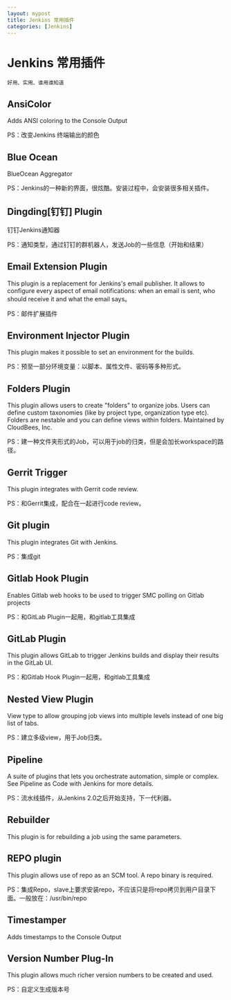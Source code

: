 ```yaml
---
layout: mypost
title: Jenkins 常用插件
categories: [Jenkins]
---
```


# Jenkins 常用插件

`好用、实用、谁用谁知道`

## AnsiColor

Adds ANSI coloring to the Console Output

PS：改变Jenkins 终端输出的颜色

## Blue Ocean

BlueOcean Aggregator

PS：Jenkins的一种新的界面，很炫酷。安装过程中，会安装很多相关插件。

## Dingding[钉钉] Plugin

钉钉Jenkins通知器

PS：通知类型，通过钉钉的群机器人，发送Job的一些信息（开始和结果）

## Email Extension Plugin

This plugin is a replacement for Jenkins's email publisher. It allows to configure every aspect of email notifications: when an email is sent, who should receive it and what the email says。

PS：邮件扩展插件

## Environment Injector Plugin

This plugin makes it possible to set an environment for the builds.

PS：预至一部分环境变量：以脚本、属性文件、密码等多种形式。

## Folders Plugin

This plugin allows users to create "folders" to organize jobs. Users can define custom taxonomies (like by project type, organization type etc). Folders are nestable and you can define views within folders. Maintained by CloudBees, Inc.

PS：建一种文件夹形式的Job，可以用于job的归类，但是会加长workspace的路径。

## Gerrit Trigger

This plugin integrates with Gerrit code review.

PS：和Gerrit集成，配合在一起进行code review。

## Git plugin

This plugin integrates Git with Jenkins.

PS：集成git

## Gitlab Hook Plugin

Enables Gitlab web hooks to be used to trigger SMC polling on Gitlab projects

PS：和GitLab Plugin一起用，和gitlab工具集成

## GitLab Plugin

This plugin allows GitLab to trigger Jenkins builds and display their results in the GitLab UI.

PS：和Gitlab Hook Plugin一起用，和gitlab工具集成

## Nested View Plugin

View type to allow grouping job views into multiple levels instead of one big list of tabs.

PS：建立多级view，用于Job归类。

## 	Pipeline

A suite of plugins that lets you orchestrate automation, simple or complex. See Pipeline as Code with Jenkins for more details.

PS：流水线插件，从Jenkins 2.0之后开始支持，下一代利器。

## Rebuilder

This plugin is for rebuilding a job using the same parameters.

## REPO plugin

This plugin allows use of repo as an SCM tool. A repo binary is required.

PS：集成Repo，slave上要求安装repo，不应该只是将repo拷贝到用户目录下面。一般放在：/usr/bin/repo

## Timestamper

Adds timestamps to the Console Output

## Version Number Plug-In

This plugin allows much richer version numbers to be created and used.

PS：自定义生成版本号